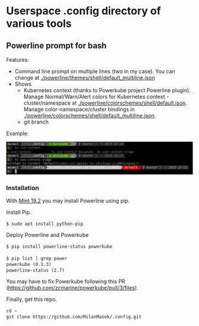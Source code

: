 # Userspace .config directory of various tools

## Powerline prompt for bash
Features:
- Command line prompt on multiple lines (two in my case). You can change at [./powerline/themes/shell/default_multiline.json](./powerline/themes/shell/default_multiline.json)
- Shows
   - Kubernetes context (thanks to Powerkube project Powerline plugin). Manage Normal/Warn/Alert colors for Kubernetes context - cluster/namespace at [./powerline/colorschemes/shell/default.json](./powerline/colorschemes/shell/default.json). Manage color-namespace/cluster bindings in [./powerline/colorschemes/shell/default_multiline.json](./powerline/colorschemes/shell/default_multiline.json). 
   - git branch

Example:

![image](./repo-art/screenshot_powerline-bash-powerkube.png)

### Installation

With [Mint 19.2](https://www.linuxmint.com/start/tina/) you may install Powerline using pip.

Install Pip.
```
$ sudo apt install python-pip
```
Deploy Powerline and Powerkube
```
$ pip install powerline-status powerkube

$ pip list | grep power
powerkube (0.1.3)
powerline-status (2.7)
```

You may have to fix Powerkube following this PR (https://github.com/zcmarine/powerkube/pull/3/files).

Finally, get this repo.

```
cd ~
git clone https://github.com/MilanMasek/.config.git
```
